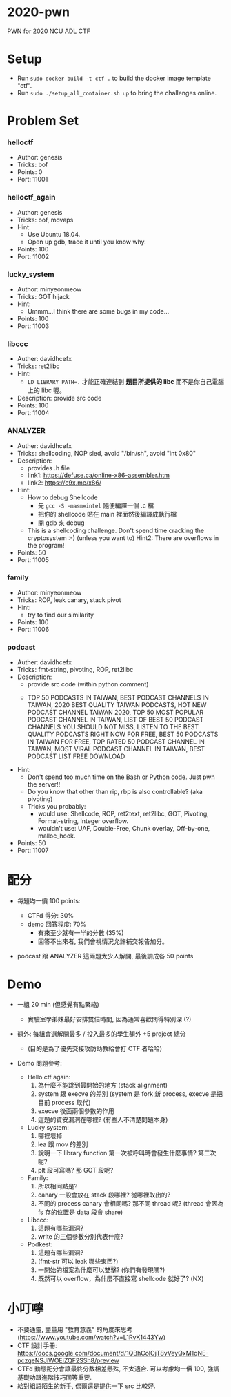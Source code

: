 # 2020-pwn

PWN for 2020 NCU ADL CTF

# Setup

- Run `sudo docker build -t ctf .` to build the docker image template "ctf".
- Run `sudo ./setup_all_container.sh up` to bring the challenges online.

 
# Problem Set
### helloctf
- Author: genesis
- Tricks: bof
- Points: 0
- Port: 11001
 
### helloctf_again
- Author: genesis
- Tricks: bof, movaps
- Hint:
    - Use Ubuntu 18.04.
    - Open up gdb, trace it until you know why.
- Points: 100
- Port: 11002

### lucky_system
- Author: minyeonmeow
- Tricks: GOT hijack
- Hint:
    - Ummm...I think there are some bugs in my code...
- Points: 100
- Port: 11003

### libccc
- Auther: davidhcefx
- Tricks: ret2libc
- Hint:
    - `LD_LIBRARY_PATH=.` 才能正確連結到 **題目所提供的 libc** 而不是你自己電腦上的 libc 喔。
- Description: provide src code
- Points: 100
- Port: 11004

### ANALYZER
- Auther: davidhcefx
- Tricks: shellcoding, NOP sled, avoid "/bin/sh", avoid "int 0x80"
- Description:
    - provides .h file
    - link1: https://defuse.ca/online-x86-assembler.htm
    - link2: https://c9x.me/x86/
- Hint:
    - How to debug Shellcode
        - 先 `gcc -S -masm=intel` 隨便編譯一個 .c 檔
        - 把你的 shellcode 貼在 main 裡面然後編譯成執行檔
        - 開 gdb 來 debug
    - This is a shellcoding challenge.  Don't spend time cracking the cryptosystem :-) (unless you want to) Hint2: There are overflows in the program!
- Points: 50
- Port: 11005

### family
- Author: minyeonmeow
- Tricks: ROP, leak canary, stack pivot
- Hint:
    - try to find our similarity
- Points: 100
- Port: 11006

### podcast
- Auther: davidhcefx
- Tricks: fmt-string, pivoting, ROP, ret2libc
- Description:
    - provide src code (within python comment)
    - <p>TOP 50 PODCASTS IN TAIWAN, BEST PODCAST CHANNELS IN TAIWAN, 2020 BEST QUALITY TAIWAN PODCASTS, HOT NEW PODCAST CHANNEL TAIWAN 2020, TOP 50 MOST POPULAR PODCAST CHANNEL IN TAIWAN, LIST OF BEST 50 PODCAST CHANNELS YOU SHOULD NOT MISS, LISTEN TO THE BEST QUALITY PODCASTS RIGHT NOW FOR FREE, BEST 50 PODCASTS IN TAIWAN FOR FREE, TOP RATED 50 PODCAST CHANNEL IN TAIWAN, MOST VIRAL PODCAST CHANNEL IN TAIWAN, BEST PODCAST LIST FREE DOWNLOAD</p>
- Hint:
    - Don't spend too much time on the Bash or Python code. Just pwn the server!!
    - Do you know that other than rip, rbp is also controllable? (aka pivoting)
    - Tricks you probably:
        - would use: Shellcode, ROP, ret2text, ret2libc, GOT, Pivoting, Format-string, Integer overflow.
        - wouldn't use: UAF, Double-Free, Chunk overlay, Off-by-one, malloc_hook.
- Points: 50
- Port: 11007


# 配分

- 每題均一價 100 points:
    - CTFd 得分: 30%
    - demo 回答程度: 70%
        - 有來至少就有一半的分數 (35%)
        - 回答不出來者, 我們會視情況允許補交報告加分。

- podcast 跟 ANALYZER 這兩題太少人解開, 最後調成各 50 points


# Demo

- 一組 20 min (但感覺有點緊縮)
    - 實驗室學弟妹最好安排雙倍時間, 因為通常喜歡問得特別深 (?)

- 額外: 每組會選解開最多 / 投入最多的學生額外 +5 project 總分
    - (目的是為了優先交接攻防助教給會打 CTF 者哈哈)

- Demo 問題參考:
    - Hello ctf again:
        1. 為什麼不能跳到最開始的地方 (stack alignment)
        2. system 跟 execve 的差別 (system 是 fork 新 process, execve 是把目前 process 取代)
        3. execve 後面兩個參數的作用
        4. 這題的資安漏洞在哪裡? (有些人不清楚問題本身)
    - Lucky system:
        1. 哪裡壞掉
        2. lea 跟 mov 的差別
        3. 說明一下 library function 第一次被呼叫時會發生什麼事情? 第二次呢?
        4. plt 段可寫嗎? 那 GOT 段呢?
    - Family:
        1. 所以相同點是?
        2. canary 一般會放在 stack 段哪裡? 從哪裡取出的?
        3. 不同的 process canary 會相同嗎? 那不同 thread 呢? (thread 會因為 fs 存的位置是 data 段會 share)
    - Libccc:
        1. 這題有哪些漏洞?
        2. write 的三個參數分別代表什麼?
    - Podkest:
        1. 這題有哪些漏洞?
        2. (fmt-str 可以 leak 哪些東西?)
        3. 一開始的檔案為什麼可以雙擊? (你們有發現嗎?)
        4. 既然可以 overflow，為什麼不直接寫 shellcode 就好了? (NX)


# 小叮嚀

- 不要通靈, 盡量用 "教育意義" 的角度來思考 (https://www.youtube.com/watch?v=L1RvK1443Yw)
- CTF 設計手冊: https://docs.google.com/document/d/1QBhColOjT8vVeyQxM1qNE-pczqeNSJiWOEiZQF2SSh8/preview
- CTFd 動態配分會讓最終分數相差懸殊, 不太適合. 可以考慮均一價 100, 強調基礎功跟進階技巧同等重要.
- 給對組語陌生的新手, 偶爾還是提供一下 src 比較好.
